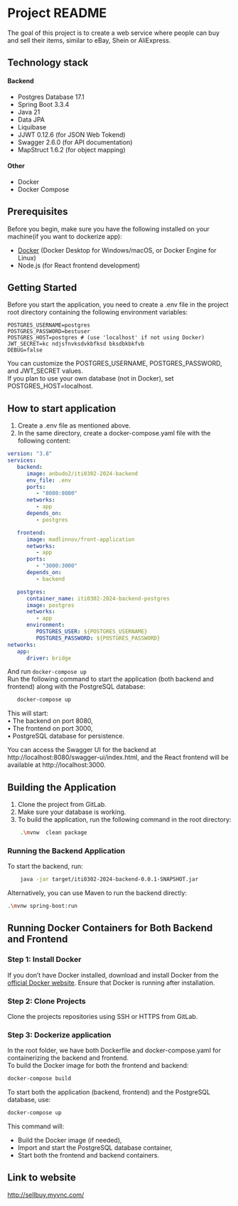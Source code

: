 # Project README

The goal of this project is to create a web service where people can buy and sell their items, similar to eBay, Shein or
AliExpress.

## Technology stack

#### Backend

* Postgres Database 17.1
* Spring Boot 3.3.4
* Java 21
* Data JPA
* Liquibase
* JJWT 0.12.6 (for JSON Web Tokend)
* Swagger 2.6.0 (for API documentation)
* MapStruct 1.6.2 (for object mapping)

#### Other

* Docker
* Docker Compose

## Prerequisites

Before you begin, make sure you have the following installed on your machine(if you want to dockerize app):

- [Docker](https://www.docker.com/products/docker-desktop) (Docker Desktop for Windows/macOS, or Docker Engine for
  Linux)
- Node.js (for React frontend development)

## Getting Started

Before you start the application, you need to create a .env file in the project root directory containing the following
environment variables:<br>

```env
POSTGRES_USERNAME=postgres
POSTGRES_PASSWORD=bestuser
POSTGRES_HOST=postgres # (use 'localhost' if not using Docker)
JWT_SECRET=kc ndjsfnvksdvkbfksd bksdbkbkfvb 
DEBUG=false
```

You can customize the POSTGRES_USERNAME, POSTGRES_PASSWORD, and JWT_SECRET values.<br>
If you plan to use your own database (not in Docker), set POSTGRES_HOST=localhost.

## How to start application

1. Create a .env file as mentioned above.<br>
2. In the same directory, create a docker-compose.yaml file with the following content:

```yaml
version: "3.8"
services:
   backend:
      image: anbudo2/iti0302-2024-backend
      env_file: .env
      ports:
         - "8080:8080"
      networks:
         - app
      depends_on:
         - postgres

   frontend:
      image: madlinnov/front-application
      networks:
         - app
      ports:
         - "3000:3000"
      depends_on:
         - backend

   postgres:
      container_name: iti0302-2024-backend-postgres
      image: postgres
      networks:
         - app
      environment:
         POSTGRES_USER: ${POSTGRES_USERNAME}
         POSTGRES_PASSWORD: ${POSTGRES_PASSWORD}
networks:
   app:
      driver: bridge
```

And run `docker-compose up`<br>
Run the following command to start the application (both backend and frontend) along with the PostgreSQL database:

 ```bash
    docker-compose up
  ```

This will start: <br>
• The backend on port 8080, <br>
• The frontend on port 3000, <br>
• PostgreSQL database for persistence. <br>

You can access the Swagger UI for the backend at http://localhost:8080/swagger-ui/index.html, and the React frontend
will be available at http://localhost:3000.

## Building the Application

1. Clone the project from GitLab.<br>
2. Make sure your database is working.
3. To build the application, run the following command in the root directory:

```bash
    .\mvnw  clean package
  ```

### Running the Backend Application

To start the backend, run:

```bash
    java -jar target/iti0302-2024-backend-0.0.1-SNAPSHOT.jar
  ```

Alternatively, you can use Maven to run the backend directly:

```bash
.\mvnw spring-boot:run
```

## Running Docker Containers for Both Backend and Frontend

### Step 1: Install Docker

If you don’t have Docker installed, download and install Docker from
the [official Docker website](https://www.docker.com/products/docker-desktop). Ensure that Docker is running after
installation.

### Step 2: Clone Projects

Clone the projects repositories using SSH or HTTPS from GitLab.

### Step 3: Dockerize application

In the root folder, we have both Dockerfile and docker-compose.yaml for containerizing the backend and frontend. <br>
To build the Docker image for both the frontend and backend:

```bash
docker-compose build
   ```

To start both the application (backend, frontend) and the PostgreSQL database, use:

```bash
docker-compose up
   ```

This command will:

- Build the Docker image (if needed), <br>
- Import and start the PostgreSQL database container, <br>
- Start both the frontend and backend containers.

## Link to website

http://sellbuy.myvnc.com/
